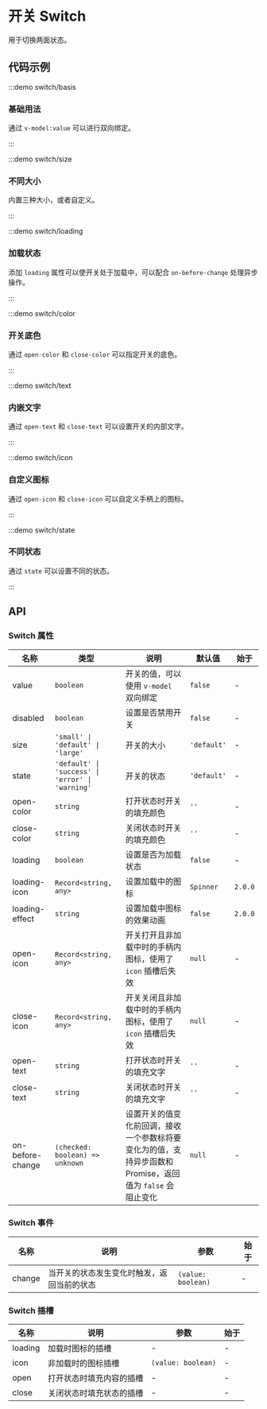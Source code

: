 # 开关 Switch

用于切换两面状态。

## 代码示例

:::demo switch/basis

### 基础用法

通过 `v-model:value` 可以进行双向绑定。

:::

:::demo switch/size

### 不同大小

内置三种大小，或者自定义。

:::

:::demo switch/loading

### 加载状态

添加 `loading` 属性可以使开关处于加载中，可以配合 `on-before-change` 处理异步操作。

:::

:::demo switch/color

### 开关底色

通过 `open-color` 和 `close-color` 可以指定开关的底色。

:::

:::demo switch/text

### 内嵌文字

通过 `open-text` 和 `close-text` 可以设置开关的内部文字。

:::

:::demo switch/icon

### 自定义图标

通过 `open-icon` 和 `close-icon` 可以自定义手柄上的图标。

:::

:::demo switch/state

### 不同状态

通过 `state` 可以设置不同的状态。

:::

## API

### Switch 属性

| 名称             | 类型                                             | 说明                                                                                                      | 默认值      | 始于    |
| ---------------- | ------------------------------------------------ | --------------------------------------------------------------------------------------------------------- | ----------- | ------- |
| value            | `boolean`                                        | 开关的值，可以使用 `v-model` 双向绑定                                                                     | `false`     | -       |
| disabled         | `boolean`                                        | 设置是否禁用开关                                                                                          | `false`     | -       |
| size             | `'small' \| 'default' \| 'large'`                | 开关的大小                                                                                                | `'default'` | -       |
| state            | `'default' \| 'success' \| 'error' \| 'warning'` | 开关的状态                                                                                                | `'default'` | -       |
| open-color       | `string`                                         | 打开状态时开关的填充颜色                                                                                  | `''`        | -       |
| close-color      | `string`                                         | 关闭状态时开关的填充颜色                                                                                  | `''`        | -       |
| loading          | `boolean`                                        | 设置是否为加载状态                                                                                        | `false`     | -       |
| loading-icon     | `Record<string, any>`                            | 设置加载中的图标                                                                                          | `Spinner`   | `2.0.0` |
| loading-effect   | `string`                                         | 设置加载中图标的效果动画                                                                                  | `false`     | `2.0.0` |
| open-icon        | `Record<string, any>`                            | 开关打开且非加载中时的手柄内图标，使用了 `icon` 插槽后失效                                                | `null`      | -       |
| close-icon       | `Record<string, any>`                            | 开关关闭且非加载中时的手柄内图标，使用了 `icon` 插槽后失效                                                | `null`      | -       |
| open-text        | `string`                                         | 打开状态时开关的填充文字                                                                                  | `''`        | -       |
| close-text       | `string`                                         | 关闭状态时开关的填充文字                                                                                  | `''`        | -       |
| on-before-change | `(checked: boolean) => unknown`                  | 设置开关的值变化前回调，接收一个参数标将要变化为的值，支持异步函数和 Promise，返回值为 `false` 会阻止变化 | `null`      | -       |

### Switch 事件

| 名称   | 说明                                       | 参数               | 始于 |
| ------ | ------------------------------------------ | ------------------ | ---- |
| change | 当开关的状态发生变化时触发，返回当前的状态 | `(value: boolean)` | -    |

### Switch 插槽

| 名称    | 说明                     | 参数               | 始于 |
| ------- | ------------------------ | ------------------ | ---- |
| loading | 加载时图标的插槽         | -                  | -    |
| icon    | 非加载时的图标插槽       | `(value: boolean)` | -    |
| open    | 打开状态时填充内容的插槽 | -                  | -    |
| close   | 关闭状态时填充状态的插槽 | -                  | -    |
